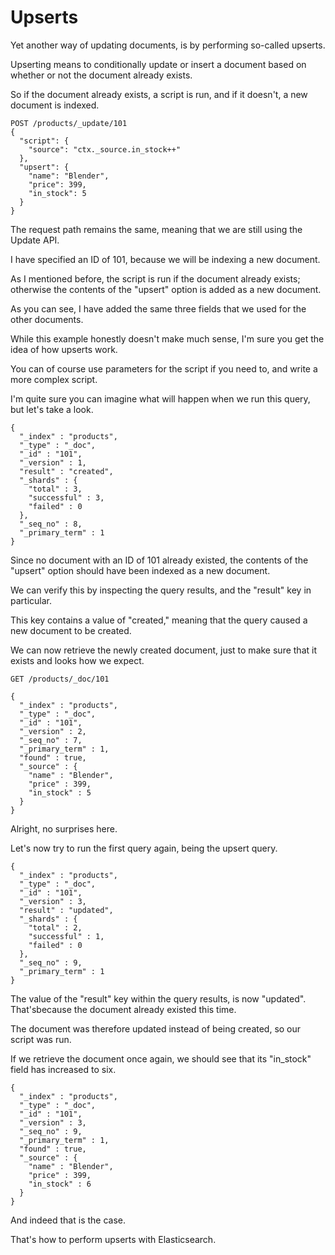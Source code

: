 # Upserts

Yet another way of updating documents, is by performing so-called upserts.

Upserting means to conditionally update or insert a document based on whether or not the document already exists.

So if the document already exists, a script is run, and if it doesn't, a new document is indexed.
```
POST /products/_update/101
{
  "script": {
    "source": "ctx._source.in_stock++"
  },
  "upsert": {
    "name": "Blender",
    "price": 399,
    "in_stock": 5
  }
}
```
The request path remains the same, meaning that we are still using the Update API.

I have specified an ID of 101, because we will be indexing a new document.

As I mentioned before, the script is run if the document already exists; otherwise the contents of the "upsert" option is added as a new document.

As you can see, I have added the same three fields that we used for the other documents.

While this example honestly doesn't make much sense, I'm sure you get the idea of how upserts work.

You can of course use parameters for the script if you need to, and write a more complex script.

I'm quite sure you can imagine what will happen when we run this query, but let's take a look.

```
{
  "_index" : "products",
  "_type" : "_doc",
  "_id" : "101",
  "_version" : 1,
  "result" : "created",
  "_shards" : {
    "total" : 3,
    "successful" : 3,
    "failed" : 0
  },
  "_seq_no" : 8,
  "_primary_term" : 1
}

```
Since no document with an ID of 101 already existed, the contents of the "upsert" option should have been indexed as a new document.

We can verify this by inspecting the query results, and the "result" key in particular.

This key contains a value of "created," meaning that the query caused a new document to be created.

We can now retrieve the newly created document, just to make sure that it exists and looks how we expect.

```
GET /products/_doc/101
```
```
{
  "_index" : "products",
  "_type" : "_doc",
  "_id" : "101",
  "_version" : 2,
  "_seq_no" : 7,
  "_primary_term" : 1,
  "found" : true,
  "_source" : {
    "name" : "Blender",
    "price" : 399,
    "in_stock" : 5
  }
}

```

Alright, no surprises here.

Let's now try to run the first query again, being the upsert query.

````
{
  "_index" : "products",
  "_type" : "_doc",
  "_id" : "101",
  "_version" : 3,
  "result" : "updated",
  "_shards" : {
    "total" : 2,
    "successful" : 1,
    "failed" : 0
  },
  "_seq_no" : 9,
  "_primary_term" : 1
}

````
The value of the "result" key within the query results, is now "updated". That'sbecause the document already existed this time.

The document was therefore updated instead of being created, so our script was run.

If we retrieve the document once again, we should see that its "in_stock" field has increased to six.

```
{
  "_index" : "products",
  "_type" : "_doc",
  "_id" : "101",
  "_version" : 3,
  "_seq_no" : 9,
  "_primary_term" : 1,
  "found" : true,
  "_source" : {
    "name" : "Blender",
    "price" : 399,
    "in_stock" : 6
  }
}

```
And indeed that is the case.

That's how to perform upserts with Elasticsearch.